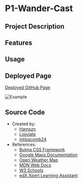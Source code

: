 # P1-Wander-Cast

## Project Description

## Features

## Usage


## Deployed Page

[Deployed GitHub Page]()

![Example]()

## Source Code

- Created by:
  - [Hamszn](https://github.com/Hamszn)
  - [Lixiviate](https://github.com/Lixiviate)
  - [mlipscomb24](https://github.com/mlipscomb24)
- References:
  - [Bulma CSS Framework](https://bulma.io/)
  - [Google Maps Documentation](https://developers.google.com/maps/documentation)
  - [Open Weather Map](https://openweathermap.org/)
  - [MDN Web Docs](https://developer.mozilla.org/en-US/)
  - [W3 Schools](https://www.w3schools.com/)
  - [edX Xpert Learning Assistant](https://www.edx.org/)